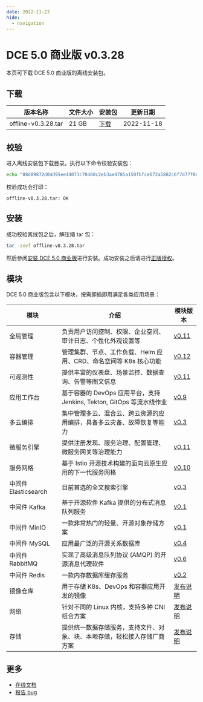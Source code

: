 ```yaml
---
date: 2022-11-23
hide:
  - navigation
---
```


# DCE 5.0 商业版 v0.3.28

本页可下载 DCE 5.0 商业版的离线安装包。

## 下载

| 版本名称            | 文件大小 | 安装包                                                                                               | 更新日期   |
| ------------------- | -------- | ---------------------------------------------------------------------------------------------------- | ---------- |
| offline-v0.3.28.tar | 21 GB    | [下载](https://proxy-qiniu-download-public.daocloud.io/DaoCloud_Enterprise/dce5/offline-v0.3.28.tar) | 2022-11-18 |

## 校验

进入离线安装包下载目录。执行以下命令校验安装包：

```sh
echo "88d89872d04d95ee44073c70460c2eb3ae4785a150fbfce672a5882c6f7d77f0d8f58359c5c8695e80d7e5fce93431c0c5ec6b710c080f4840d8adbb25daeb55  offline-v0.3.28.tar" | sha512sum -c
```

校验成功会打印：

```none
offline-v0.3.28.tar: OK
```

## 安装

成功校验离线包之后，解压缩 tar 包：

```sh
tar -zxvf offline-v0.3.28.tar
```

然后参阅[安装 DCE 5.0 商业版](../../install/commercial/start-install.md)进行安装。成功安装之后请进行[正版授权](https://qingflow.com/f/e3291647)。

## 模块

DCE 5.0 商业版包含以下模块，按需即插即用满足各类应用场景：

| 模块                 | 介绍                                                                     | 模块版本                                                      |
| -------------------- | ------------------------------------------------------------------------ | ------------------------------------------------------------- |
| 全局管理             | 负责用户访问控制、权限、企业空间、审计日志、个性化外观设置等             | [v0.11](../../ghippo/01ProductBrief/release-notes.md#v011)    |
| 容器管理             | 管理集群、节点、工作负载、Helm 应用、CRD、命名空间等 K8s 核心功能        | [v0.12](../../kpanda/03ProductBrief/release-notes.md#v012)    |
| 可观测性             | 提供丰富的仪表盘、场景监控、数据查询、告警等图文信息                     | [v0.11](../../insight/03ProductBrief/releasenote.md#v011)     |
| 应用工作台           | 基于容器的 DevOps 应用平台，支持 Jenkins, Tekton, GitOps 等流水线作业    | [v0.9](../../amamba/01ProductBrief/release-notes.md#v09)      |
| 多云编排             | 集中管理多云、混合云、跨云资源的应用编排，具备多云灾备、故障恢复等能力   | [v0.3](../../kairship/01product/release-notes.md#v03)         |
| 微服务引擎           | 提供注册发现、服务治理、配置管理、微服务网关等治理能力                   | [v0.11](../../skoala/intro/release-notes.md#v011)             |
| 服务网格             | 基于 Istio 开源技术构建的面向云原生应用的下一代服务网格                  | [v0.10](../../mspider/01Intro/release-notes.md#v010)          |
| 中间件 Elasticsearch | 目前首选的全文搜索引擎                                                   | [v0.3](../../middleware/elastic-search/release-notes.md#v034) |
| 中间件 Kafka         | 基于开源软件 Kafka 提供的分布式消息队列服务                              | [v0.1](../../middleware/kafka/release-notes.md#v012)          |
| 中间件 MinIO         | 一款非常热门的轻量、开源对象存储方案                                     | [v0.1](../../middleware/minio/release-notes.md#v012)          |
| 中间件 MySQL         | 应用最广泛的开源关系数据库                                               | [v0.4](../../middleware/mysql/release-notes.md#v04)           |
| 中间件 RabbitMQ      | 实现了高级消息队列协议 (AMQP) 的开源消息代理软件                         | [v0.6](../../middleware/rabbitmq/release-notes.md#v06)        |
| 中间件 Redis         | 一款内存数据库缓存服务                                                   | [v0.2](../../middleware/redis/release-notes.md#v02)           |
| 镜像仓库             | 用于存储 K8s、DevOps 和容器应用开发的镜像                                | [发布说明](../../release/rn5.0.md)                            |
| 网络                 | 针对不同的 Linux 内核，支持多种 CNI 组合方案                             | [发布说明](../../release/rn5.0.md)                            |
| 存储                 | 提供统一数据存储服务，支持文件、对象、块、本地存储，轻松接入存储厂商方案 | [发布说明](../../release/rn5.0.md)                            |

## 更多

- [在线文档](https://docs.daocloud.io/dce/what-is-dce/)
- [报告 bug](https://github.com/DaoCloud/DaoCloud-docs/issues)
